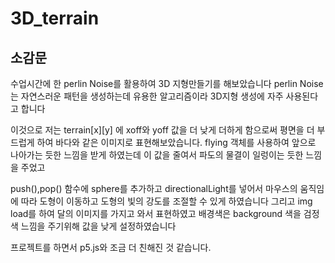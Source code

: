 # 3D_terrain
## 소감문

수업시간에 한  perlin Noise를 활용하여 3D 지형만들기를 해보았습니다 
perlin Noise는 자연스러운 패턴을 생성하는데 유용한 알고리즘이라 3D지형 생성에 자주 사용된다고 합니다

이것으로 저는 terrain[x][y] 에 xoff와 yoff 값을 더 낮게 더하게 함으로써 평면을 더 부드럽게 하여 
바다와 같은 이미지로 표현해보았습니다. flying 객체를 사용하여 앞으로 나아가는 듯한 느낌을 받게 하였는데 
이 값을 줄여서 파도의 물결이 일렁이는 듯한 느낌을 주었고

push(),pop() 함수에 sphere를 추가하고 directionalLight를 넣어서 마우스의 움직임에 따라 도형이 이동하고 
도형의 빛의 강도를 조절할 수 있게 하였습니다 그리고 img load를 하여 달의 이미지를 가지고 와서 표현하였고
배경색은 background 색을 검정색 느낌을 주기위해 값을 낮게 설정하였습니다

프로젝트를 하면서 p5.js와 조금 더 친해진 것 같습니다. 
